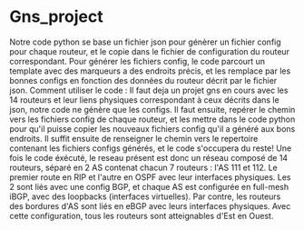 # Gns_project
Notre code python se base un fichier json pour génèrer un fichier config pour chaque routeur, et le copie dans le fichier de configuration du routeur correspondant.
Pour générer les fichiers config, le code parcourt un template avec des marqueurs a des endroits précis, et les remplace par les bonnes configs en fonction des données du routeur décrit par le fichier json.
Comment utiliser le code : Il faut deja un projet gns en cours avec les 14 routeurs et leur liens physiques correspondant à ceux décrits dans le json, notre code ne génère que les configs. Il faut ensuite, repérer le chemin vers les fichiers config de chaque routeur, et les mettre dans le code python pour qu'il puisse copier les nouveaux fichiers config qu'il a généré aux bons endroits. Il suffit ensuite de renseigner le chemin vers le repertoire contenant les fichiers configs générés, et le code s'occupera du reste! 
Une fois le code éxécuté, le reseau présent est donc un réseau composé de 14 routeurs, séparé en 2 AS contenat chacun 7 routeurs : l'AS 111 et 112. Le premier route en RIP et l'autre en OSPF avec leur interfaces physiques. Les 2 sont liés avec une config BGP, et chaque AS est configurée en full-mesh iBGP, avec des loopbacks (interfaces virtuelles). Par contre, les routeurs des bordures d'AS sont liés en eBGP avec leurs interfaces physiques. 
Avec cette configuration, tous les routeurs sont atteignables d'Est en Ouest. 
